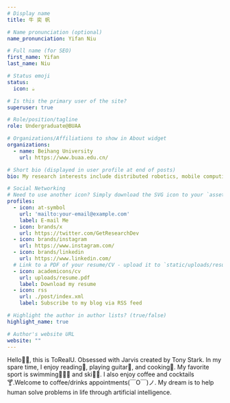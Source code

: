 ```yaml
---
# Display name
title: 牛 奕 帆

# Name pronunciation (optional)
name_pronunciation: Yifan Niu

# Full name (for SEO)
first_name: Yifan
last_name: Niu

# Status emoji
status:
  icon: ☕️

# Is this the primary user of the site?
superuser: true

# Role/position/tagline
role: Undergraduate@BUAA

# Organizations/Affiliations to show in About widget
organizations:
  - name: Beihang University
    url: https://www.buaa.edu.cn/

# Short bio (displayed in user profile at end of posts)
bio: My research interests include distributed robotics, mobile computing and programmable matter.

# Social Networking
# Need to use another icon? Simply download the SVG icon to your `assets/media/icons/` folder.
profiles:
  - icon: at-symbol
    url: 'mailto:your-email@example.com'
    label: E-mail Me
  - icon: brands/x
    url: https://twitter.com/GetResearchDev
  - icon: brands/instagram
    url: https://www.instagram.com/
  - icon: brands/linkedin
    url: https://www.linkedin.com/
  # Link to a PDF of your resume/CV - upload it to `static/uploads/resume.pdf`
  - icon: academicons/cv
    url: uploads/resume.pdf
    label: Download my resume
  - icon: rss
    url: ./post/index.xml
    label: Subscribe to my blog via RSS feed

# Highlight the author in author lists? (true/false)
highlight_name: true

# Author's website URL
website: ""
---
```


Hello👋🏻, this is ToRealU.
Obsessed with Jarvis created by Tony Stark.
In my spare time, I enjoy reading📖, playing guitar🎸, and cooking🥘.
My favorite sport is swimming🏊🏻‍♂️ and ski🏂🏻.
I also enjoy coffee and cocktails🍸.Welcome to coffee/drinks appointments(￣O￣)ノ.
My dream is to help human solve problems in life through artificial intelligence.
